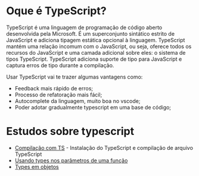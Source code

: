 # Oque é TypeScript?
TypeScript é uma linguagem de programação de código aberto desenvolvida pela Microsoft. É um superconjunto sintático estrito de JavaScript e adiciona tipagem estática opcional à linguagem.
TypeScript mantém uma relação incomum com o JavaScript, ou seja, oferece todos os recursos do JavaScript e uma camada adicional sobre eles: o sistema de tipos TypeScript.
TypeScript adiciona suporte de tipo para JavaScript e captura erros de tipo durante a compilação.

Usar TypeScript vai te trazer algumas vantagens como:

- Feedback mais rápido de erros;
- Processo de refatoração mais fácil;
- Autocomplete da linguagem, muito boa no vscode;
- Poder adotar gradualmente typescript em uma base de código;

# Estudos sobre typescript

* [Compilação com TS](https://github.com/Dirack/Estudos/tree/master/typescript/compilacao#estudo-compila%C3%A7%C3%A3o-com-typescript) - Instalação do TypeScript e compilação de arquivo TypeScript
* [Usando types nos parâmetros de uma função](https://github.com/Dirack/Estudos/tree/master/typescript/type_funcoes#usando-types-nos-par%C3%A2metros-de-uma-fun%C3%A7%C3%A3o)
* [Types em objetos](https://github.com/Dirack/Estudos/tree/master/typescript/objetos#types-em-objetos)
